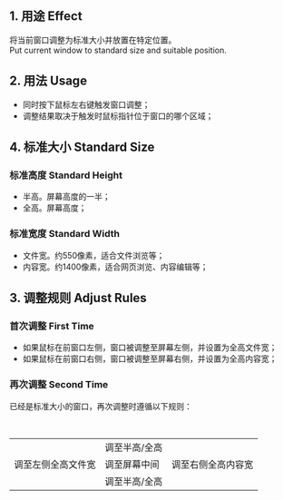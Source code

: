 ## 1. 用途 Effect
将当前窗口调整为标准大小并放置在特定位置。  
Put current window to standard size and suitable position.

## 2. 用法 Usage
- 同时按下鼠标左右键触发窗口调整；
- 调整结果取决于触发时鼠标指针位于窗口的哪个区域；

## 4. 标准大小 Standard Size

### 标准高度 Standard Height
- 半高。屏幕高度的一半；
- 全高。屏幕高度；

### 标准宽度 Standard Width
- 文件宽。约550像素，适合文件浏览等；
- 内容宽。约1400像素，适合网页浏览、内容编辑等；

## 3. 调整规则 Adjust Rules

### 首次调整 First Time
- 如果鼠标在前窗口左侧，窗口被调整至屏幕左侧，并设置为全高文件宽；
- 如果鼠标在前窗口右侧，窗口被调整至屏幕右侧，并设置为全高内容宽；

### 再次调整 Second Time
已经是标准大小的窗口，再次调整时遵循以下规则：
<table>
  <tr>
    <td></td><td>调至半高/全高</td><td></td>
  </tr>
  <tr>
    <td>调至左侧全高文件宽</td><td>调至屏幕中间</td><td>调至右侧全高内容宽</td>
  </tr>
  <tr>
    <td></td><td>调至半高/全高</td><td></td>
  </tr>
</table>


